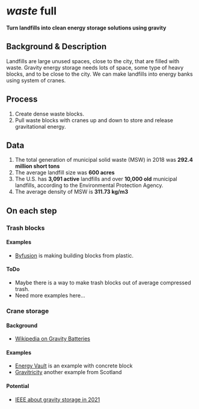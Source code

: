 # *waste* full
**Turn landfills into clean energy storage solutions using gravity**

## Background & Description
Landfills are large unused spaces, close to the city, that are filled with waste.
Gravity energy storage needs lots of space, some type of heavy blocks, and to be close to the city.
We can make landfills into energy banks using system of cranes.


## Process
1. Create dense waste blocks.
2. Pull waste blocks with cranes up and down to store and release gravitational energy.


## Data
1. The total generation of municipal solid waste (MSW) in 2018 was **292.4 million short tons**
2. The average landfill size was **600 acres**
3. The U.S. has **3,091 active** landfills and over **10,000 old** municipal landfills, according to the Environmental Protection Agency.
4. The average density of MSW is **311.73 kg/m3**


## On each step
### Trash blocks
#### Examples
- [Byfusion](https://www.byfusion.com) is making building blocks from plastic.

#### ToDo
- Maybe there is a way to make trash blocks out of average compressed trash.
- Need more examples here...


### Crane storage
#### Background
- [Wikipedia on Gravity Batteries](https://en.wikipedia.org/wiki/Gravity_battery)

#### Examples
- [Energy Vault](https://energyvault.com) is an example with concrete block
- [Gravitricity](https://gravitricity.com/#about) another example from Scotland

#### Potential
- [IEEE about gravity storage in 2021](https://spectrum.ieee.org/energy/batteries-storage/gravity-energy-storage-will-show-its-potential-in-2021)
